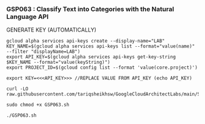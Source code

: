 ### GSP063 : Classify Text into Categories with the Natural Language API 

GENERATE KEY (AUTOMATICALLY)
```
gcloud alpha services api-keys create --display-name="LAB" 
KEY_NAME=$(gcloud alpha services api-keys list --format="value(name)" --filter "displayName=LAB")
export API_KEY=$(gcloud alpha services api-keys get-key-string $KEY_NAME --format="value(keyString)")
export PROJECT_ID=$(gcloud config list --format 'value(core.project)')
```

```
export KEY=<<<API_KEY>>> //REPLACE VALUE FROM API_KEY (echo API_KEY)
```

```
curl -LO raw.githubusercontent.com/tariqsheikhsw/GoogleCloudArchitectLabs/main/Solutions/GSP063.sh

sudo chmod +x GSP063.sh

./GSP063.sh
```



